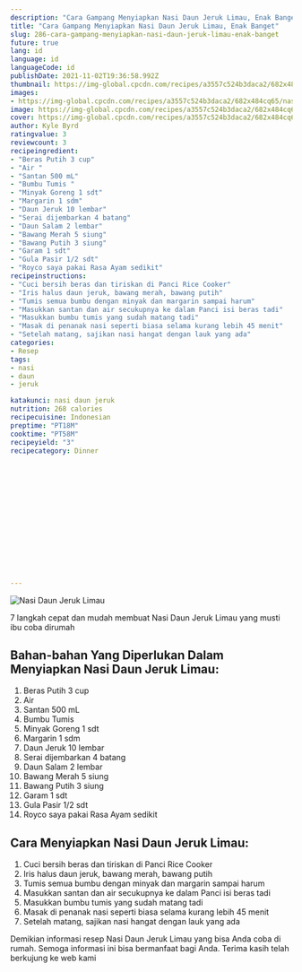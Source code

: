 ```yaml
---
description: "Cara Gampang Menyiapkan Nasi Daun Jeruk Limau, Enak Banget"
title: "Cara Gampang Menyiapkan Nasi Daun Jeruk Limau, Enak Banget"
slug: 286-cara-gampang-menyiapkan-nasi-daun-jeruk-limau-enak-banget
future: true
lang: id
language: id
languageCode: id
publishDate: 2021-11-02T19:36:58.992Z 
thumbnail: https://img-global.cpcdn.com/recipes/a3557c524b3daca2/682x484cq65/nasi-daun-jeruk-limau-foto-resep-utama.png
images:
- https://img-global.cpcdn.com/recipes/a3557c524b3daca2/682x484cq65/nasi-daun-jeruk-limau-foto-resep-utama.png
image: https://img-global.cpcdn.com/recipes/a3557c524b3daca2/682x484cq65/nasi-daun-jeruk-limau-foto-resep-utama.png
cover: https://img-global.cpcdn.com/recipes/a3557c524b3daca2/682x484cq65/nasi-daun-jeruk-limau-foto-resep-utama.png
author: Kyle Byrd
ratingvalue: 3
reviewcount: 3
recipeingredient:
- "Beras Putih 3 cup"
- "Air "
- "Santan 500 mL"
- "Bumbu Tumis "
- "Minyak Goreng 1 sdt"
- "Margarin 1 sdm"
- "Daun Jeruk 10 lembar"
- "Serai dijembarkan 4 batang"
- "Daun Salam 2 lembar"
- "Bawang Merah 5 siung"
- "Bawang Putih 3 siung"
- "Garam 1 sdt"
- "Gula Pasir 1/2 sdt"
- "Royco saya pakai Rasa Ayam sedikit"
recipeinstructions:
- "Cuci bersih beras dan tiriskan di Panci Rice Cooker"
- "Iris halus daun jeruk, bawang merah, bawang putih"
- "Tumis semua bumbu dengan minyak dan margarin sampai harum"
- "Masukkan santan dan air secukupnya ke dalam Panci isi beras tadi"
- "Masukkan bumbu tumis yang sudah matang tadi"
- "Masak di penanak nasi seperti biasa selama kurang lebih 45 menit"
- "Setelah matang, sajikan nasi hangat dengan lauk yang ada"
categories:
- Resep
tags:
- nasi
- daun
- jeruk

katakunci: nasi daun jeruk 
nutrition: 268 calories
recipecuisine: Indonesian
preptime: "PT18M"
cooktime: "PT58M"
recipeyield: "3"
recipecategory: Dinner


     
    
    
    
    
    
    
    
    
    
    
      
    
---
```



![Nasi Daun Jeruk Limau](https://img-global.cpcdn.com/recipes/a3557c524b3daca2/682x484cq65/nasi-daun-jeruk-limau-foto-resep-utama.png)

7 langkah cepat dan mudah membuat  Nasi Daun Jeruk Limau yang musti ibu coba dirumah

<!--inarticleads1-->

## Bahan-bahan Yang Diperlukan Dalam Menyiapkan Nasi Daun Jeruk Limau:

1. Beras Putih 3 cup
1. Air 
1. Santan 500 mL
1. Bumbu Tumis 
1. Minyak Goreng 1 sdt
1. Margarin 1 sdm
1. Daun Jeruk 10 lembar
1. Serai dijembarkan 4 batang
1. Daun Salam 2 lembar
1. Bawang Merah 5 siung
1. Bawang Putih 3 siung
1. Garam 1 sdt
1. Gula Pasir 1/2 sdt
1. Royco saya pakai Rasa Ayam sedikit



<!--inarticleads2-->

## Cara Menyiapkan Nasi Daun Jeruk Limau:

1. Cuci bersih beras dan tiriskan di Panci Rice Cooker
1. Iris halus daun jeruk, bawang merah, bawang putih
1. Tumis semua bumbu dengan minyak dan margarin sampai harum
1. Masukkan santan dan air secukupnya ke dalam Panci isi beras tadi
1. Masukkan bumbu tumis yang sudah matang tadi
1. Masak di penanak nasi seperti biasa selama kurang lebih 45 menit
1. Setelah matang, sajikan nasi hangat dengan lauk yang ada




Demikian informasi  resep Nasi Daun Jeruk Limau   yang bisa Anda coba di rumah. Semoga informasi ini bisa bermanfaat bagi Anda. Terima kasih telah berkujung ke web kami
